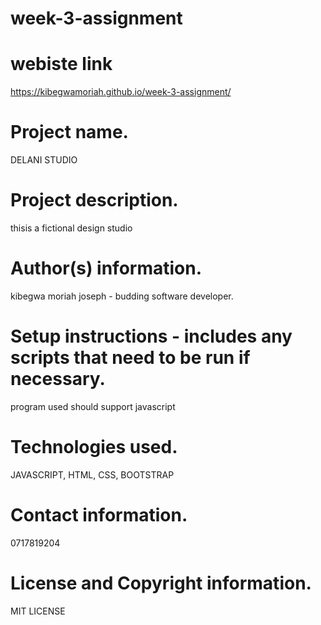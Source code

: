 # week-3-assignment

# webiste link
https://kibegwamoriah.github.io/week-3-assignment/

# Project name.
DELANI STUDIO

# Project description.
thisis a fictional design studio

# Author(s) information.
kibegwa moriah joseph - budding software developer.

# Setup instructions - includes any scripts that need to be run if necessary.
program used should support javascript


# Technologies used.
JAVASCRIPT, HTML, CSS, BOOTSTRAP

# Contact information.
0717819204

# License and Copyright information.
MIT LICENSE
